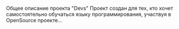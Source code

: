 Общее описание проекта "Devs"
Проект создан для тех, кто хочет самостоятельно обучаться языку программирования, участвуя в OpenSource проекте...